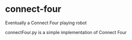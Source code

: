 # connect-four
Eventually a Connect Four playing robot

connectFour.py is a simple implementation of Connect Four

